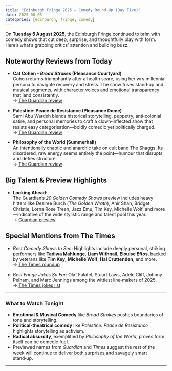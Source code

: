 ```yaml
---
title: "Edinburgh Fringe 2025 – Comedy Round‑Up (Day Five)"
date: 2025-08-05
categories: [edinburgh, fringe, comedy]
---
```


On **Tuesday 5 August 2025**, the Edinburgh Fringe continued to brim with comedy shows that cut deep, surprise, and thoughtfully play with form. Here’s what’s grabbing critics’ attention and building buzz.

## Noteworthy Reviews from Today

- **Cat Cohen – _Broad Strokes_ (Pleasance Courtyard)**  
  Cohen returns triumphantly after a health scare, using her wry millennial persona to navigate recovery and stress. The show fuses stand‑up and musical segments, with character voices and emotional transparency that land consistently.  
  → [The Guardian review](https://www.theguardian.com/stage/2025/aug/06/cat-cohen-broad-strokes-review-pleasance-courtyard-edinburgh?utm_source=chatgpt.com)

- **Palestine: Peace de Resistance (Pleasance Dome)**  
  Sami Abu Wardeh blends historical storytelling, puppetry, anti‑colonial satire, and personal memories to craft a clown‑inflected show that resists easy categorisation—boldly comedic yet politically charged.  
  → [The Guardian review](https://www.theguardian.com/stage/2025/aug/05/palestine-peace-de-resistance-review-pleasance-dome-edinburgh?utm_source=chatgpt.com)

- **Philosophy of the World (Summerhall)**  
  An intentionally chaotic and anarchic take on cult band The Shaggs. Its disordered, raw energy seems entirely the point—humour that disrupts and defies structure.  
  → [The Guardian review](https://www.theguardian.com/stage/2025/aug/05/philosophy-of-the-world-review-summerhall-edinburgh-in-bed-with-my-brother-the-shaggs?utm_source=chatgpt.com)

## Big Talent & Preview Highlights

- **Looking Ahead**:  
  The Guardian’s *20 Golden Comedy Shows* preview includes heavy hitters like Desiree Burch (*The Golden Wrath*), Ahir Shah, Bridget Christie, Lorna Rose Treen, Jazz Emu, Tim Key, Michelle Wolf, and more—indicative of the wide stylistic range and talent pool this year.  
  → [Guardian preview](https://www.theguardian.com/stage/2025/jun/30/edinburgh-festival-2025-20-golden-comedy-shows-to-see-this-summer?utm_source=chatgpt.com)

## Special Mentions from The Times

- *Best Comedy Shows to See*: Highlights include deeply personal, striking performers like **Tadiwa Mahlunge**, **Liam Withnail**, **Elouise Eftos**, backed by veterans like **Tim Key**, **Michelle Wolf**, **Hal Cruttenden**, and more.  
  → [The Times roundup](https://www.thetimes.co.uk/article/edinburgh-fringe-festival-2025-best-comedy-shows-xzd2kjplw?utm_source=chatgpt.com)

- *Best Fringe Jokes So Far*: Olaf Falafel, Stuart Laws, Adele Cliff, Johnny Pelham, and Marc Jennings among the wittiest line‑makers of 2025.  
  → [The Times jokes list](https://www.thetimes.co.uk/article/the-best-jokes-of-edinburgh-fringe-2025-xkh5qg5kb?utm_source=chatgpt.com)

---

### What to Watch Tonight

- **Emotional & Musical Comedy** like *Broad Strokes* pushes boundaries of tone and storytelling.  
- **Political‑theatrical comedy** like *Palestine: Peace de Resistance* highlights storytelling as activism.  
- **Radical absurdity**, exemplified by *Philosophy of the World*, proves form itself can be comedic fuel.  
- Previewed names from *Guardian* and *Times* suggest the rest of the week will continue to deliver both surprises and savagely smart stand‑up.

---
